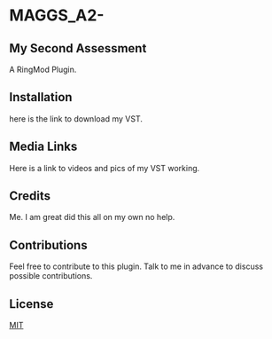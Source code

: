 # MAGGS_A2-

## My Second Assessment 

A RingMod Plugin.

## Installation

here is the link to download my VST.

## Media Links 

Here is a link to videos and pics of my VST working.

## Credits 

Me. I am great did this all on my own no help.

## Contributions

Feel free to contribute to this plugin. Talk to me in advance to discuss possible contributions. 

## License 

[MIT](http://choosealiscence.com/licenses/mit)
